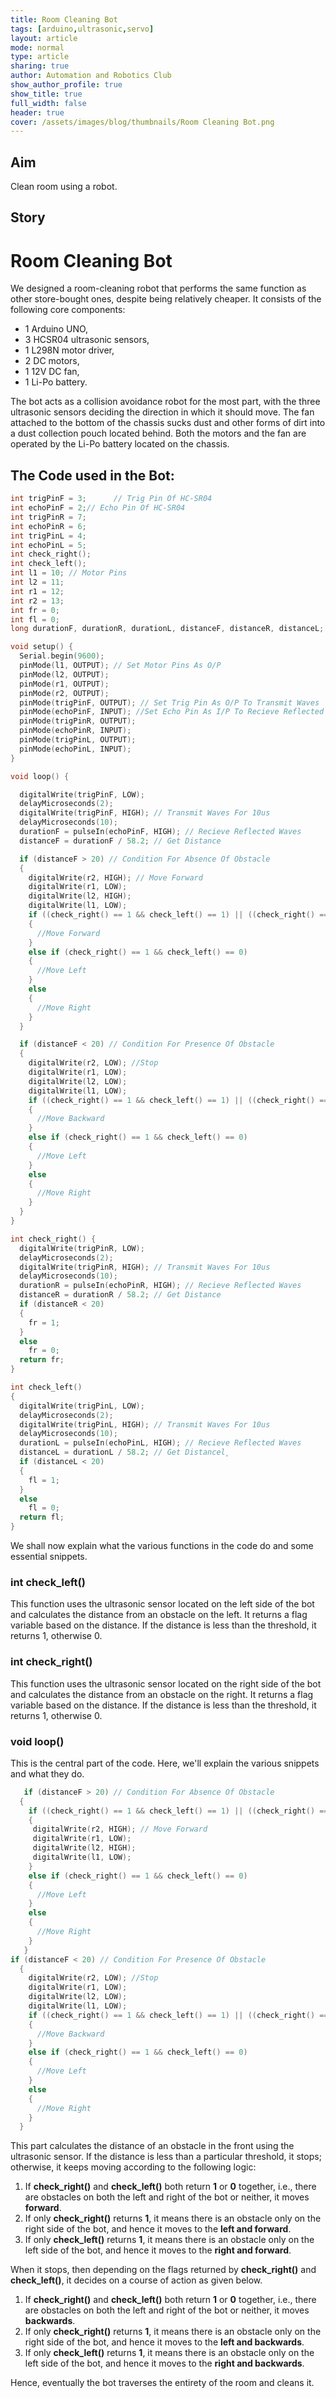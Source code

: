 ```yaml
---
title: Room Cleaning Bot
tags: [arduino,ultrasonic,servo]
layout: article
mode: normal
type: article
sharing: true
author: Automation and Robotics Club
show_author_profile: true
show_title: true
full_width: false
header: true
cover: /assets/images/blog/thumbnails/Room Cleaning Bot.png
---
```


## Aim
Clean room using a robot.
<!--more-->
## Story
# Room Cleaning Bot
We designed a room-cleaning robot that performs the same function as other store-bought ones, despite being relatively cheaper. It consists of the following core components:

* 1 Arduino UNO,
* 3 HCSR04 ultrasonic sensors,
* 1 L298N motor driver,
* 2 DC motors,
* 1 12V DC fan,
* 1 Li-Po battery.

The bot acts as a collision avoidance robot for the most part, with the three ultrasonic sensors deciding the direction in which it should move.
The fan attached to the bottom of the chassis sucks dust and other forms of dirt into a dust collection pouch located behind.
Both the motors and the fan are operated by the Li-Po battery located on the chassis.

## The Code used in the Bot:

```c++
int trigPinF = 3;      // Trig Pin Of HC-SR04
int echoPinF = 2;// Echo Pin Of HC-SR04
int trigPinR = 7;
int echoPinR = 6;
int trigPinL = 4;
int echoPinL = 5;
int check_right();
int check_left();
int l1 = 10; // Motor Pins
int l2 = 11;
int r1 = 12;
int r2 = 13;
int fr = 0;
int fl = 0;
long durationF, durationR, durationL, distanceF, distanceR, distanceL;

void setup() {
  Serial.begin(9600);
  pinMode(l1, OUTPUT); // Set Motor Pins As O/P
  pinMode(l2, OUTPUT);
  pinMode(r1, OUTPUT);
  pinMode(r2, OUTPUT);
  pinMode(trigPinF, OUTPUT); // Set Trig Pin As O/P To Transmit Waves
  pinMode(echoPinF, INPUT); //Set Echo Pin As I/P To Recieve Reflected Waves
  pinMode(trigPinR, OUTPUT);
  pinMode(echoPinR, INPUT);
  pinMode(trigPinL, OUTPUT);
  pinMode(echoPinL, INPUT);
}

void loop() {

  digitalWrite(trigPinF, LOW);
  delayMicroseconds(2);
  digitalWrite(trigPinF, HIGH); // Transmit Waves For 10us
  delayMicroseconds(10);
  durationF = pulseIn(echoPinF, HIGH); // Recieve Reflected Waves
  distanceF = durationF / 58.2; // Get Distance

  if (distanceF > 20) // Condition For Absence Of Obstacle
  {
    digitalWrite(r2, HIGH); // Move Forward
    digitalWrite(r1, LOW);
    digitalWrite(l2, HIGH);
    digitalWrite(l1, LOW);
    if ((check_right() == 1 && check_left() == 1) || ((check_right() == 0 && check_left() == 0)))
    {
      //Move Forward
    }
    else if (check_right() == 1 && check_left() == 0)
    {
      //Move Left
    }
    else
    {
      //Move Right
    }
  }

  if (distanceF < 20) // Condition For Presence Of Obstacle
  {
    digitalWrite(r2, LOW); //Stop
    digitalWrite(r1, LOW);
    digitalWrite(l2, LOW);
    digitalWrite(l1, LOW);
    if ((check_right() == 1 && check_left() == 1) || ((check_right() == 0 && check_left() == 0)))
    {
      //Move Backward
    }
    else if (check_right() == 1 && check_left() == 0)
    {
      //Move Left
    }
    else
    {
      //Move Right
    }
  }
}

int check_right() {
  digitalWrite(trigPinR, LOW);
  delayMicroseconds(2);
  digitalWrite(trigPinR, HIGH); // Transmit Waves For 10us
  delayMicroseconds(10);
  durationR = pulseIn(echoPinR, HIGH); // Recieve Reflected Waves
  distanceR = durationR / 58.2; // Get Distance
  if (distanceR < 20)
  {
    fr = 1;
  }
  else
    fr = 0;
  return fr;
}

int check_left()
{
  digitalWrite(trigPinL, LOW);
  delayMicroseconds(2);
  digitalWrite(trigPinL, HIGH); // Transmit Waves For 10us
  delayMicroseconds(10);
  durationL = pulseIn(echoPinL, HIGH); // Recieve Reflected Waves
  distanceL = durationL / 58.2; // Get Distancel̥
  if (distanceL < 20)
  {
    fl = 1;
  }
  else
    fl = 0;
  return fl;
}
```

We shall now explain what the various functions in the code do and some essential snippets.

### int check_left() 
This function uses the ultrasonic sensor located on the left side of the bot and calculates the distance from an obstacle on the left. It returns a flag variable based on the distance. If the distance is less than the threshold, it returns 1, otherwise 0.
### int check_right()

This function uses the ultrasonic sensor located on the right side of the bot and calculates the distance from an obstacle on the right. It returns a flag variable based on the distance. If the distance is less than the threshold, it returns 1, otherwise 0.

### void loop()
This is the central part of the code. Here, we'll explain the various snippets and what they do.

```c++
   if (distanceF > 20) // Condition For Absence Of Obstacle
  {
    if ((check_right() == 1 && check_left() == 1) || ((check_right() == 0 && check_left() == 0)))
    {
	 digitalWrite(r2, HIGH); // Move Forward
     digitalWrite(r1, LOW);
     digitalWrite(l2, HIGH);
     digitalWrite(l1, LOW);
    }
    else if (check_right() == 1 && check_left() == 0)
    {
      //Move Left
    }
    else
    {
      //Move Right
    }
   }
if (distanceF < 20) // Condition For Presence Of Obstacle
  {
    digitalWrite(r2, LOW); //Stop
    digitalWrite(r1, LOW);
    digitalWrite(l2, LOW);
    digitalWrite(l1, LOW);
    if ((check_right() == 1 && check_left() == 1) || ((check_right() == 0 && check_left() == 0)))
    {
      //Move Backward
    }
    else if (check_right() == 1 && check_left() == 0)
    {
      //Move Left
    }
    else
    {
      //Move Right
    }
  }
```
This part calculates the distance of an obstacle in the front using the ultrasonic sensor. If the distance is less than a particular threshold, it stops; otherwise, it keeps moving according to the following logic:

1. If **check_right()** and **check_left()** both return **1** or **0** together, i.e., there are obstacles on both the left and right of the bot or neither, it moves **forward**.
2.  If only **check_right()** returns **1**, it means there is an obstacle only on the right side of the bot, and hence it moves to the **left and forward**.
3.   If only **check_left()** returns **1**, it means there is an obstacle only on the left side of the bot, and hence it moves to the **right and forward**.

When it stops, then depending on the flags returned by **check_right()** and **check_left()**, it decides on a course of action as given below.

1. If **check_right()** and **check_left()** both return **1** or **0** together, i.e., there are obstacles on both the left and right of the bot or neither, it moves **backwards**.
2.  If only **check_right()** returns **1**, it means there is an obstacle only on the right side of the bot, and hence it moves to the **left and backwards**.
3.   If only **check_left()** returns **1**, it means there is an obstacle only on the left side of the bot, and hence it moves to the **right and backwards**.

Hence, eventually the bot traverses the entirety of the room and cleans it.

